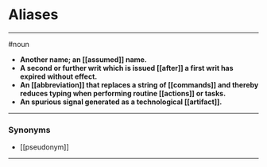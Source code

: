 # Aliases
---
#noun
- **Another name; an [[assumed]] name.**
- **A second or further writ which is issued [[after]] a first writ has expired without effect.**
- **An [[abbreviation]] that replaces a string of [[commands]] and thereby reduces typing when performing routine [[actions]] or tasks.**
- **An spurious signal generated as a technological [[artifact]].**
---
### Synonyms
- [[pseudonym]]
---
